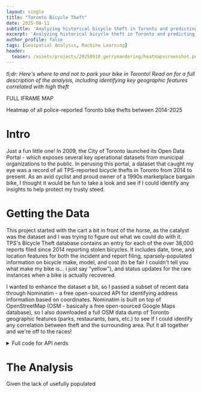 ```yaml
---
layout: single
title: "Toronto Bicycle Theft"
date: 2025-08-11
subtitle: 'Analyzing historical bicycle theft in Toronto and predicting correlated geographic features'
excerpt: 'Analyzing historical bicycle theft in Toronto and predicting correlated geographic features'
author_profile: false
tags: [Geospatial Analysis, Machine Learning]
header:
  teaser: /assets/projects/20250910_gerrymandering/heatmapscreenshot.png
---
```


*tl;dr: Here's where to and not to park your bike in Toronto!  Read on for a full description of the analysis, including identifying key geographic features correlated with high theft*

FULL IFRAME MAP
<figcaption>Heatmap of all police-reported Toronto bike thefts between 2014-2025</figcaption>


# Intro
Just a fun little one!  In 2009, the City of Toronto launched its Open Data Portal - which exposes several key operational datasets from municipal organizations to the public.  In perusing this portal, a dataset that caught my eye was a record of all TPS-reported bicycle thefts in Toronto from 2014 to present.  As an avid cyclist and proud owner of a 1990s marketplace bargain bike, I thought it would be fun to take a look and see if I could identify any insights to help protect my trusty steed.

# Getting the Data
This project started with the cart a bit in front of the horse, as the catalyst was the dataset and I was trying to figure out what we could do with it.  TPS's Bicycle Theft database contains an entry for each of the over 38,000 reports filed since 2014 reporting stolen bicycles.  It includes date, time, and location features for both the incident and report filing, sparsely-populated information on bicycle make, model, and cost (to be fair I couldn't tell you what make my bike is... i just say "yellow"), and status updates for the rare instances when a bike is actually recovered.

I wanted to enhance the dataset a bit, so I passed a subset of recent data through Nominatim - a free open-sourced API for identifying address information based on coordinates.  Nominatim is built on top of OpenStreetMap (OSM - basically a free open-sourced Google Maps database), so I also downloaded a full OSM data dump of Toronto geographic features (parks, restaurants, bars, etc.) to see if I could identify any correlation between theft and the surrounding area.  Put it all together and we're off to the races!

<details>
  <summary>Full code for API nerds</summary>
  WRITE ME
</details>





# The Analysis
Given the lack of usefully populated 
